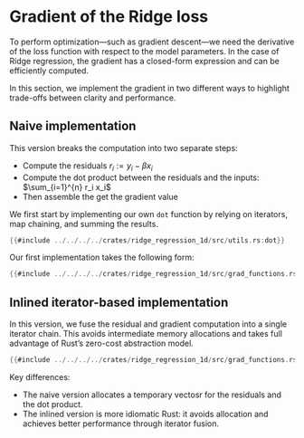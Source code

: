# Gradient of the Ridge loss

To perform optimization—such as gradient descent—we need the derivative of the loss function with respect to the model parameters. In the case of Ridge regression, the gradient has a closed-form expression and can be efficiently computed.

In this section, we implement the gradient in two different ways to highlight trade-offs between clarity and performance.

## Naive implementation

This version breaks the computation into two separate steps:  
* Compute the residuals $r_i := y_i - \beta x_i$
* Compute the dot product between the residuals and the inputs: $\sum_{i=1}^{n} r_i x_i$
* Then assemble the get the gradient value

We first start by implementing our own `dot` function by relying on iterators, map chaining, and summing the results.

```rust
{{#include ../../../../crates/ridge_regression_1d/src/utils.rs:dot}}
```

Our first implementation takes the following form:


```rust
{{#include ../../../../crates/ridge_regression_1d/src/grad_functions.rs:grad_loss_function_naive}}
```

## Inlined iterator-based implementation
In this version, we fuse the residual and gradient computation into a single iterator chain. This avoids intermediate memory allocations and takes full advantage of Rust’s zero-cost abstraction model.

```rust
{{#include ../../../../crates/ridge_regression_1d/src/grad_functions.rs:grad_loss_function_inline}}
```

Key differences:
* The naive version allocates a temporary vectosr for the residuals and the dot product.
* The inlined version is more idiomatic Rust: it avoids allocation and achieves better performance through iterator fusion.